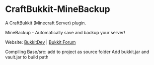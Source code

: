 CraftBukkit-MineBackup
===========

A CraftBukkit (Minecraft Server) plugin.

MineBackup - Automatically save and backup your server!

Website: [BukkitDev](http://dev.bukkit.org/server-mods/minebackup/) | [Bukkit Forum](http://forums.bukkit.org/threads/43042/)

Compiling
Base/src: add to project as source folder
Add bukkit.jar and vault.jar to build path
